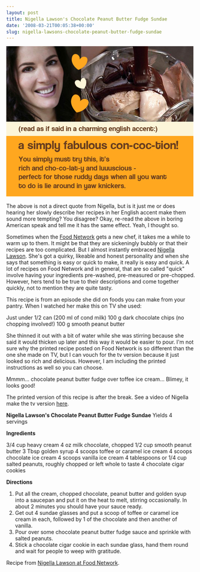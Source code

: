 ```yaml
---
layout: post
title: Nigella Lawson's Chocolate Peanut Butter Fudge Sundae
date: '2008-03-21T00:05:38+00:00'
slug: nigella-lawsons-chocolate-peanut-butter-fudge-sundae
---
```

<img src='images/uploads/2008/03/nigella_lawson1.jpg' alt='Nigella Lawson’s Chocolate Peanut Butter Fudge Sundae' class="yellowborder" />

The above is not a direct quote from Nigella, but is it just me or does hearing her slowly describe her recipes in her English accent make them sound more tempting? You disagree? Okay, re-read the above in boring American speak and tell me it has the same effect. Yeah, I thought so.

Sometimes when the <a href="http://www.foodnetwork.com/">Food Network</a> gets a new chef, it takes me a while to warm up to them. It might be that they are sickeningly bubbly or that their recipes are too complicated. But I almost instantly embraced <a href="http://www.foodnetwork.com/food/show_nl/article/0,3100,FOOD_27597_4992624,00.html">Nigella Lawson</a>. She's got a quirky, likeable and honest personality and when she says that something is easy or quick to make, it really is easy and quick. A lot of recipes on Food Network and in general, that are so called "quick" involve having your ingredients pre-washed, pre-measured or pre-chopped. However, hers tend to be true to their descriptions and come together quickly, not to mention they are quite tasty.

This recipe is from an episode she did on foods you can make from your pantry. When I watched her make this on TV she used:

Just under 1/2 can (200 ml of cond milk)
100 g dark chocolate chips (no chopping involved!)
100 g smooth peanut butter

She thinned it out with a bit of water while she was stirring because she said it would thicken up later and this way it would be easier to pour. I'm not sure why the printed recipe posted on Food Network is so different than the one she made on TV, but I can vouch for the tv version because it just looked so rich and delicious. However, I am including the printed instructions as well so you can choose.

Mmmm... chocolate peanut butter fudge over toffee ice cream... Blimey, it looks good!

The printed version of this recipe is after the break. See a video of Nigella make the tv version <a href="http://video.aol.com/video-detail/nigella-lawsonchocolate-peanut-butter-fudge-sundae/1450707015">here</a>.

<!--more-->

<strong>Nigella Lawson's Chocolate Peanut Butter Fudge Sundae</strong>
Yields 4 servings

<strong>Ingredients</strong>

3/4 cup heavy cream 
4 oz milk chocolate, chopped 
1/2 cup smooth peanut butter 
3 Tbsp golden syrup 
4 scoops toffee or caramel ice cream 
4 scoops chocolate ice cream 
4 scoops vanilla ice cream 
4 tablespoons or 1/4 cup salted peanuts, roughly chopped or left whole to taste 
4 chocolate cigar cookies

<strong>Directions</strong>

1. Put all the cream, chopped chocolate, peanut butter and golden syup into a saucepan and put it on the heat to melt, stirring occasionally. In about 2 minutes you should have your sauce ready.
2. Get out 4 sundae glasses and put a scoop of toffee or caramel ice cream in each, followed by 1 of the chocolate and then another of vanilla.
3. Pour over some chocolate peanut butter fudge sauce and sprinkle with salted peanuts.
4. Stick a chocolate cigar cookie in each sundae glass, hand them round and wait for people to weep with gratitude.

Recipe from <a href="http://www.foodnetwork.com/food/recipes/recipe/0,,FOOD_9936_120193,00.html">Nigella Lawson at Food Network</a>.
